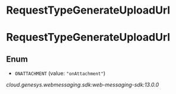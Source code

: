 # RequestTypeGenerateUploadUrl


# RequestTypeGenerateUploadUrl

## Enum


* `ONATTACHMENT` (value: `"onAttachment"`)




_cloud.genesys.webmessaging.sdk:web-messaging-sdk:13.0.0_
